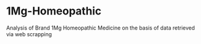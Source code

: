 # 1Mg-Homeopathic
Analysis of Brand 1Mg Homeopathic Medicine on the basis of data retrieved via web scrapping 
